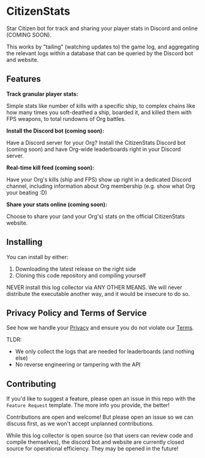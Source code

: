 # CitizenStats

Star Citizen bot for track and sharing your player stats in Discord and online (COMING SOON).

This works by "tailing" (watching updates to) the game log, and aggregating the relevant logs within a database that can be queried by the Discord bot and website.

## Features

**Track granular player stats:**

Simple stats like number of kills with a specific ship, to complex chains like how many times you soft-deathed a ship, boarded it, and killed them with FPS weapons, to total rundowns of Org battles.

**Install the Discord bot (coming soon):**

Have a Discord server for your Org? Install the CitizenStats Discord bot (coming soon) and have Org-wide leaderboards right in your Discord server.

**Real-time kill feed (coming soon):**

Have your Org's kills (ship and FPS) show up right in a dedicated Discord channel, including information about Org membership (e.g. show what Org your beating :D)

**Share your stats online (coming soon):**

Choose to share your (and your Org's) stats on the official CitizenStats website.

## Installing

You can install by either:

1. Downloading the latest release on the right side
2. Cloning this code repository and compiling yourself

NEVER install this log collector via ANY OTHER MEANS. We will never distribute the executable another way, and it would be insecure to do so.

## Privacy Policy and Terms of Service

See how we handle your [Privacy](PRIVACY.md) and ensure you do not violate our [Terms](TERMS.md).

TLDR:
- We only collect the logs that are needed for leaderboards (and nothing else)
- No reverse engineering or tampering with the API

## Contributing

If you'd like to suggest a feature, please open an issue in this repo with the `Feature Request` template. The more info you provide, the better!

Contributions are open and welcome! But please open an issue so we can discuss first, as we won't accept unplanned contributions.

While this log collector is open source (so that users can review code and compile themselves), the discord bot and website are currently closed source for operational efficiency. They may be opened in the future!
